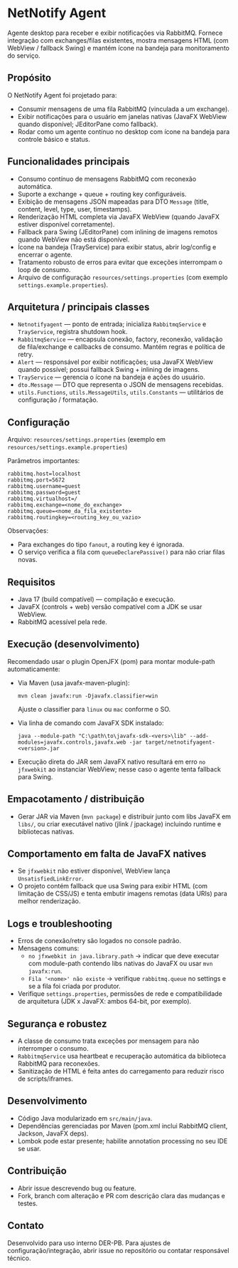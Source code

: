 # NetNotify Agent

Agente desktop para receber e exibir notificações via RabbitMQ. Fornece integração com exchanges/filas existentes, mostra mensagens HTML (com WebView / fallback Swing) e mantém ícone na bandeja para monitoramento do serviço.

## Propósito
O NetNotify Agent foi projetado para:
- Consumir mensagens de uma fila RabbitMQ (vinculada a um exchange).
- Exibir notificações para o usuário em janelas nativas (JavaFX WebView quando disponível; JEditorPane como fallback).
- Rodar como um agente contínuo no desktop com ícone na bandeja para controle básico e status.

## Funcionalidades principais
- Consumo contínuo de mensagens RabbitMQ com reconexão automática.
- Suporte a exchange + queue + routing key configuráveis.
- Exibição de mensagens JSON mapeadas para DTO `Message` (title, content, level, type, user, timestamps).
- Renderização HTML completa via JavaFX WebView (quando JavaFX estiver disponível corretamente).
- Fallback para Swing (JEditorPane) com inlining de imagens remotos quando WebView não está disponível.
- Ícone na bandeja (TrayService) para exibir status, abrir log/config e encerrar o agente.
- Tratamento robusto de erros para evitar que exceções interrompam o loop de consumo.
- Arquivo de configuração `resources/settings.properties` (com exemplo `settings.example.properties`).

## Arquitetura / principais classes
- `Netnotifyagent` — ponto de entrada; inicializa `RabbitmqService` e `TrayService`, registra shutdown hook.
- `RabbitmqService` — encapsula conexão, factory, reconexão, validação de fila/exchange e callbacks de consumo. Mantém regras e política de retry.
- `Alert` — responsável por exibir notificações; usa JavaFX WebView quando possível; possui fallback Swing + inlining de imagens.
- `TrayService` — gerencia o ícone na bandeja e ações do usuário.
- `dto.Message` — DTO que representa o JSON de mensagens recebidas.
- `utils.Functions`, `utils.MessageUtils`, `utils.Constants` — utilitários de configuração / formatação.

## Configuração
Arquivo: `resources/settings.properties` (exemplo em `resources/settings.example.properties`)

Parâmetros importantes:
```properties
rabbitmq.host=localhost
rabbitmq.port=5672
rabbitmq.username=guest
rabbitmq.password=guest
rabbitmq.virtualhost=/
rabbitmq.exchange=<nome_do_exchange>
rabbitmq.queue=<nome_da_fila_existente>
rabbitmq.routingkey=<routing_key_ou_vazio>
```

Observações:
- Para exchanges do tipo `fanout`, a routing key é ignorada.
- O serviço verifica a fila com `queueDeclarePassive()` para não criar filas novas.

## Requisitos
- Java 17 (build compatível) — compilação e execução.
- JavaFX (controls + web) versão compatível com a JDK se usar WebView.
- RabbitMQ acessível pela rede.

## Execução (desenvolvimento)
Recomendado usar o plugin OpenJFX (pom) para montar module-path automaticamente:

- Via Maven (usa javafx-maven-plugin):
  ```
  mvn clean javafx:run -Djavafx.classifier=win
  ```
  Ajuste o classifier para `linux` ou `mac` conforme o SO.

- Via linha de comando com JavaFX SDK instalado:
  ```
  java --module-path "C:\path\to\javafx-sdk-<vers>\lib" --add-modules=javafx.controls,javafx.web -jar target/netnotifyagent-<version>.jar
  ```

- Execução direta do JAR sem JavaFX nativo resultará em erro `no jfxwebkit` ao instanciar WebView; nesse caso o agente tenta fallback para Swing.

## Empacotamento / distribuição
- Gerar JAR via Maven (`mvn package`) e distribuir junto com libs JavaFX em `libs/`, ou criar executável nativo (jlink / jpackage) incluindo runtime e bibliotecas nativas.

## Comportamento em falta de JavaFX natives
- Se `jfxwebkit` não estiver disponível, WebView lança `UnsatisfiedLinkError`.
- O projeto contém fallback que usa Swing para exibir HTML (com limitação de CSS/JS) e tenta embutir imagens remotas (data URIs) para melhor renderização.

## Logs e troubleshooting
- Erros de conexão/retry são logados no console padrão.
- Mensagens comuns:
  - `no jfxwebkit in java.library.path` → indicar que deve executar com module-path contendo libs nativas do JavaFX ou usar `mvn javafx:run`.
  - `Fila '<nome>' não existe` → verifique `rabbitmq.queue` no settings e se a fila foi criada por produtor.
- Verifique `settings.properties`, permissões de rede e compatibilidade de arquitetura (JDK x JavaFX: ambos 64-bit, por exemplo).

## Segurança e robustez
- A classe de consumo trata exceções por mensagem para não interromper o consumo.
- `RabbitmqService` usa heartbeat e recuperação automática da biblioteca RabbitMQ para reconexões.
- Sanitização de HTML é feita antes do carregamento para reduzir risco de scripts/iframes.

## Desenvolvimento
- Código Java modularizado em `src/main/java`.
- Dependências gerenciadas por Maven (pom.xml inclui RabbitMQ client, Jackson, JavaFX deps).
- Lombok pode estar presente; habilite annotation processing no seu IDE se usar.

## Contribuição
- Abrir issue descrevendo bug ou feature.
- Fork, branch com alteração e PR com descrição clara das mudanças e testes.

## Contato
Desenvolvido para uso interno DER-PB. Para ajustes de configuração/integração, abrir issue no repositório ou contatar responsável técnico.